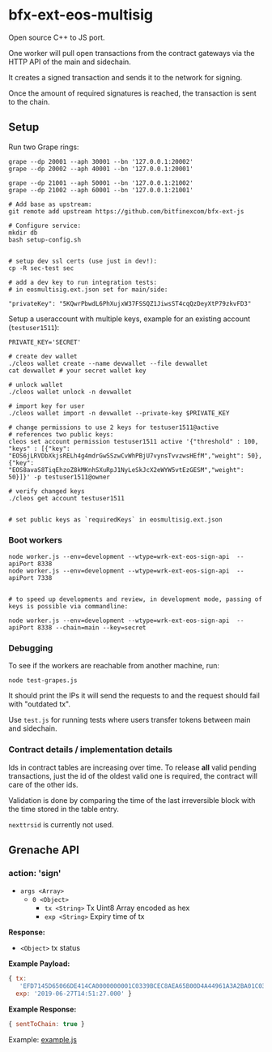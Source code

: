 # bfx-ext-eos-multisig

Open source C++ to JS port.

One worker will pull open transactions from the contract gateways via the HTTP API of the main and sidechain.

It creates a signed transaction and sends it to the network for signing.

Once the amount of required signatures is reached, the transaction is sent to the chain.

## Setup

Run two Grape rings:

```
grape --dp 20001 --aph 30001 --bn '127.0.0.1:20002'
grape --dp 20002 --aph 40001 --bn '127.0.0.1:20001'

grape --dp 21001 --aph 50001 --bn '127.0.0.1:21002'
grape --dp 21002 --aph 60001 --bn '127.0.0.1:21001'
```

```
# Add base as upstream:
git remote add upstream https://github.com/bitfinexcom/bfx-ext-js

# Configure service:
mkdir db
bash setup-config.sh


# setup dev ssl certs (use just in dev!):
cp -R sec-test sec

# add a dev key to run integration tests:
# in eosmultisig.ext.json set for main/side:

"privateKey": "5KQwrPbwdL6PhXujxW37FSSQZ1JiwsST4cqQzDeyXtP79zkvFD3"
```

Setup a useraccount with multiple keys, example for an existing account
(`testuser1511`):

```
PRIVATE_KEY='SECRET'

# create dev wallet
./cleos wallet create --name devwallet --file devwallet
cat devwallet # your secret wallet key

# unlock wallet
./cleos wallet unlock -n devwallet

# import key for user
./cleos wallet import -n devwallet --private-key $PRIVATE_KEY

# change permissions to use 2 keys for testuser1511@active
# references two public keys:
cleos set account permission testuser1511 active '{"threshold" : 100, "keys" : [{"key": "EOS6jLRVDbXkjsRELh4g4mdrGwSSzwCvWhPBjU7vynsTvvzwsHEfM","weight": 50}, {"key": "EOS8avaS8TiqEhzoZ8kMKnhSXuRpJ1NyLeSkJcX2eWYW5vtEzGESM","weight": 50}]}' -p testuser1511@owner

# verify changed keys
./cleos get account testuser1511


# set public keys as `requiredKeys` in eosmultisig.ext.json

```

### Boot workers

```
node worker.js --env=development --wtype=wrk-ext-eos-sign-api  --apiPort 8338
node worker.js --env=development --wtype=wrk-ext-eos-sign-api  --apiPort 7338


# to speed up developments and review, in development mode, passing of keys is possible via commandline:

node worker.js --env=development --wtype=wrk-ext-eos-sign-api  --apiPort 8338 --chain=main --key=secret
```

### Debugging

To see if the workers are reachable from another machine, run:

```
node test-grapes.js
```

It should print the IPs it will send the requests to and the request should fail with "outdated tx".

Use `test.js` for running tests where users transfer tokens between main and sidechain.

### Contract details / implementation details

Ids in contract tables are increasing over time. To release **all** valid pending transactions, just the
id of the oldest valid one is required, the contract will care of the other ids.

Validation is done by comparing the time of the last irreversible block with the time stored in the table entry.

`nexttrsid` is currently not used.


## Grenache API

### action: 'sign'

  - `args <Array>`
    - `0 <Object>`
      - `tx <String>` Tx Uint8 Array encoded as hex
      - `exp <String>` Expiry time of tx


**Response:**

  - `<Object>` tx status

**Example Payload:**

```js
{ tx:
   'EFD7145D65066DE414CA0000000001C0339BCEC8AEA65B00D4A44961A3A2BA01C0339BCEC8AEA65B00000000A8ED3232080C0000000000000000',
  exp: '2019-06-27T14:51:27.000' }
```

**Example Response:**

```js
{ sentToChain: true }
```

Example: [example.js](example.js)
